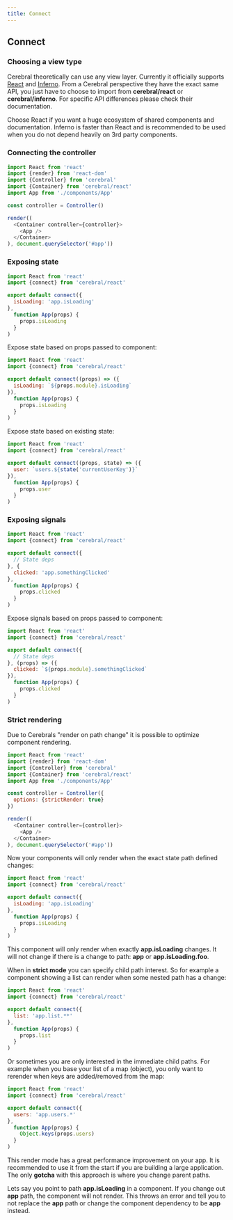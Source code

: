 ```yaml
---
title: Connect
---
```


## Connect

### Choosing a view type
Cerebral theoretically can use any view layer. Currently it officially supports [React](https://facebook.github.io/react/) and [Inferno](http://infernojs.org/). From a Cerebral perspective they have the exact same API, you just have to choose to import from **cerebral/react** or **cerebral/inferno**. For specific API differences please check their documentation.

Choose React if you want a huge ecosystem of shared components and documentation. Inferno is faster than React and is recommended to be used when you do not depend heavily on 3rd party components.

### Connecting the controller
```js
import React from 'react'
import {render} from 'react-dom'
import {Controller} from 'cerebral'
import {Container} from 'cerebral/react'
import App from './components/App'

const controller = Controller()

render((
  <Container controller={controller}>
    <App />
  </Container>
), document.querySelector('#app'))
```

### Exposing state
```js
import React from 'react'
import {connect} from 'cerebral/react'

export default connect({
  isLoading: 'app.isLoading'
},
  function App(props) {
    props.isLoading
  }
)
```

Expose state based on props passed to component:

```js
import React from 'react'
import {connect} from 'cerebral/react'

export default connect((props) => ({
  isLoading: `${props.module}.isLoading`
}),
  function App(props) {
    props.isLoading
  }
)
```

Expose state based on existing state:

```js
import React from 'react'
import {connect} from 'cerebral/react'

export default connect((props, state) => ({
  user: `users.${state('currentUserKey')}`
}),
  function App(props) {
    props.user
  }
)
```

### Exposing signals
```js
import React from 'react'
import {connect} from 'cerebral/react'

export default connect({
  // State deps
}, {
  clicked: 'app.somethingClicked'
},
  function App(props) {
    props.clicked
  }
)
```

Expose signals based on props passed to component:

```js
import React from 'react'
import {connect} from 'cerebral/react'

export default connect({
  // State deps
}, (props) => ({
  clicked: `${props.module}.somethingClicked`
}),
  function App(props) {
    props.clicked
  }
)
```

### Strict rendering
Due to Cerebrals "render on path change" it is possible to optimize component rendering.

```js
import React from 'react'
import {render} from 'react-dom'
import {Controller} from 'cerebral'
import {Container} from 'cerebral/react'
import App from './components/App'

const controller = Controller({
  options: {strictRender: true}
})

render((
  <Container controller={controller}>
    <App />
  </Container>
), document.querySelector('#app'))
```

Now your components will only render when the exact state path defined changes:

```js
import React from 'react'
import {connect} from 'cerebral/react'

export default connect({
  isLoading: 'app.isLoading'
},
  function App(props) {
    props.isLoading
  }
)
```

This component will only render when exactly **app.isLoading** changes. It will not change if there is a change to path: **app** or **app.isLoading.foo**.

When in **strict mode** you can specify child path interest. So for example a component showing a list can render when some nested path has a change:

```js
import React from 'react'
import {connect} from 'cerebral/react'

export default connect({
  list: 'app.list.**'
},
  function App(props) {
    props.list
  }
)
```

Or sometimes you are only interested in the immediate child paths. For example when you base your list of a map (object), you only want to rerender when keys are added/removed from the map:

```js
import React from 'react'
import {connect} from 'cerebral/react'

export default connect({
  users: 'app.users.*'
},
  function App(props) {
    Object.keys(props.users)
  }
)
```

This render mode has a great performance improvement on your app. It is recommended to use it from the start if you are building a large application. The only **gotcha** with this approach is where you change parent paths.

Lets say you point to path **app.isLoading** in a component. If you change out **app** path, the component will not render. This throws an error and tell you to not replace the **app** path or change the component dependency to be **app** instead.
